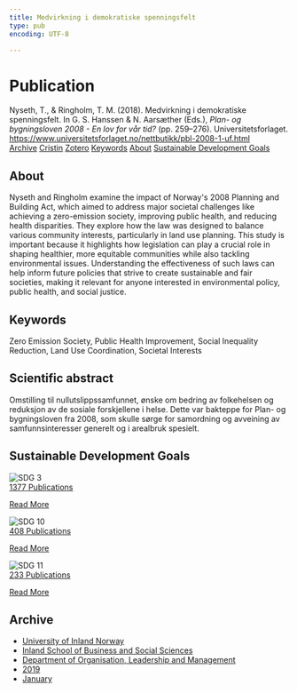 ```yaml
---
title: Medvirkning i demokratiske spenningsfelt
type: pub
encoding: UTF-8

---
```

<h1>Publication</h1>
<article id="csl-bib-container-7DCP7X7W" class="csl-bib-container">
  <div class="csl-bib-body"> <div class="csl-entry">Nyseth, T., &#38; Ringholm, T. M. (2018). Medvirkning i demokratiske spenningsfelt. In G. S. Hanssen &#38; N. Aarsæther (Eds.), <i>Plan- og bygningsloven 2008 - En lov for vår tid?</i> (pp. 259–276). Universitetsforlaget. <a href="https://www.universitetsforlaget.no/nettbutikk/pbl-2008-1-uf.html">https://www.universitetsforlaget.no/nettbutikk/pbl-2008-1-uf.html</a></div> </div>
  <div class="csl-bib-buttons">
    <a href="#taxonomy-article-7DCP7X7W" alt="archive" class="csl-bib-button">Archive</a>
    <a href="https://app.cristin.no/results/show.jsf?id=1658322" alt="Cristin" class="csl-bib-button">Cristin</a>
    <a href="http://zotero.org/groups/5881554/items/7DCP7X7W" alt="Zotero" class="csl-bib-button">Zotero</a>
    <a href="#keywords-article-7DCP7X7W" alt="keywords" class="csl-bib-button">Keywords</a>
    <a href="#about-article-7DCP7X7W" alt="about_pub" class="csl-bib-button">About</a>
    <a href="#sdg-article-7DCP7X7W" alt="sdg" class="csl-bib-button">Sustainable Development Goals</a>
  </div>
  <div id="csl-bib-meta-container-7DCP7X7W"></div>
</article>
<div id="csl-bib-meta-7DCP7X7W" class="csl-bib-meta">
  <article id="about-article-7DCP7X7W" class="about_pub-article">
    <h1>About</h1>
    Nyseth and Ringholm examine the impact of Norway's 2008 Planning and Building Act, which aimed to address major societal challenges like achieving a zero-emission society, improving public health, and reducing health disparities. They explore how the law was designed to balance various community interests, particularly in land use planning. This study is important because it highlights how legislation can play a crucial role in shaping healthier, more equitable communities while also tackling environmental issues. Understanding the effectiveness of such laws can help inform future policies that strive to create sustainable and fair societies, making it relevant for anyone interested in environmental policy, public health, and social justice.
  </article>
  <article id="keywords-article-7DCP7X7W" class="keywords-article">
    <h1>Keywords</h1>
    Zero Emission Society, Public Health Improvement, Social Inequality Reduction, Land Use Coordination, Societal Interests
  </article>
  <article id="abstract-article-7DCP7X7W" class="abstract-article">
    <h1>Scientific abstract</h1>
    Omstilling til nullutslippssamfunnet, ønske om bedring av folkehelsen og reduksjon av de sosiale forskjellene i helse. Dette var bakteppe for Plan- og bygningsloven fra 2008, som skulle sørge for samordning og avveining av samfunnsinteresser generelt og i arealbruk spesielt.
  </article>
  <article id="sdg-article-7DCP7X7W" class="sdg-article">
    <h1>Sustainable Development Goals</h1>
    <div class="sdg-container"><div id="sdg3" class="sdg">
        <img src="{{< params subfolder >}}images/sdg/sdg03_en.png" class="image" alt="SDG 3">
        <div class="sdg-overlay">
          <a href="{{< params subfolder >}}en/archive/?sdg=3#archive" class="sdg-publication-count"><span>1377</span> Publications</a>
          <p><a href="https://sdgs.un.org/goals/goal3" class="sdg-read-more">Read More</a></p>
        </div>
      </div> <div id="sdg10" class="sdg">
        <img src="{{< params subfolder >}}images/sdg/sdg10_en.png" class="image" alt="SDG 10">
        <div class="sdg-overlay">
          <a href="{{< params subfolder >}}en/archive/?sdg=10#archive" class="sdg-publication-count"><span>408</span> Publications</a>
          <p><a href="https://sdgs.un.org/goals/goal10" class="sdg-read-more">Read More</a></p>
        </div>
      </div> <div id="sdg11" class="sdg">
        <img src="{{< params subfolder >}}images/sdg/sdg11_en.png" class="image" alt="SDG 11">
        <div class="sdg-overlay">
          <a href="{{< params subfolder >}}en/archive/?sdg=11#archive" class="sdg-publication-count"><span>233</span> Publications</a>
          <p><a href="https://sdgs.un.org/goals/goal11" class="sdg-read-more">Read More</a></p>
        </div>
      </div></div>
  </article>
  <article id="taxonomy-article-7DCP7X7W" class="taxonomy-article">
    <h1>Archive</h1>
    <ul>
      <li><a href="{{< params subfolder >}}en/archive/?key=3DCRN523">University of Inland Norway</a></li>
      <li><a href="{{< params subfolder >}}en/archive/?key=DU8Q9LN9">Inland School of Business and Social Sciences</a></li>
      <li><a href="{{< params subfolder >}}en/archive/?key=4LUWR3ZM">Department of Organisation, Leadership and Management</a></li>
      <li><a href="{{< params subfolder >}}en/archive/?key=7GQPC2L9">2019</a></li>
      <li><a href="{{< params subfolder >}}en/archive/?key=2WRZR9KE">January</a></li>
    </ul>
  </article>
</div>
